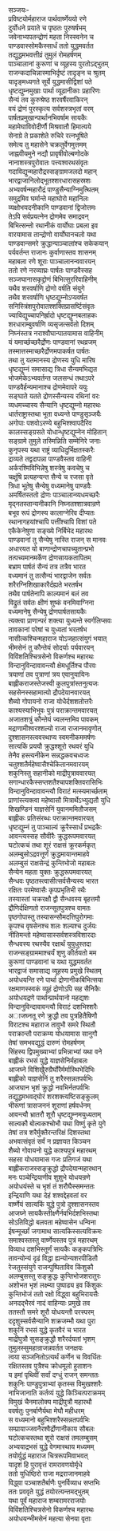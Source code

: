सञ्जयः-   
प्रविष्टयोर्महाराज पार्थवार्ष्णेययो रणे  
दुर्योधने प्रयाते च पृष्ठतः पुरुषर्षभम्  
जवेनाभ्यपतन्द्रोणं महता निस्स्वनेन च  
पाण्डवास्सोमकैस्सार्धं ततो युद्धमवर्तत  
तद्युद्धमभवत्तीव्रं तुमुलं रोमहर्षणम्  
पाञ्चालानां कुरूणां च व्यूहस्य पुरतोऽद्भुतम्  
राजन्कदाचिन्नास्माभिर्दृष्टं तादृङ्न च श्रुतम्  
यादृङ्मध्यगते सूर्ये युद्धमासीद्विशां पते  
धृष्टद्युम्नमुखाः पार्था व्यूढानीकाः प्रहारिणः  
सैन्यं तव कुरुश्रेष्ठ शरवर्षैरवाकिरन्  
वयं द्रोणं पुरस्कृत्य सर्वशस्त्रभृतां वरम्  
पार्षतप्रमुखान्पार्थानभिवर्षाम सायकैः  
महामेघाविवोदीर्णौ मिश्रवातौ हिमात्यये  
सेनाग्रे ते प्रकाशेते रुचिरे रत्नभूषिते  
समेत्य तु महासेने चक्रतुर्वेगमुत्तमम्  
जाह्नवीयमुने नद्यौ प्रावृषीवोल्बणोदके  
नानाशस्त्रपुरोवातः पत्त्यश्वरथसंवृतः  
गदाविद्युन्महारौद्रस्सङ्ग्रामजलदो महान्  
भारद्वाजानिलोद्भूतश्शरधारासहस्रशः  
अभ्यवर्षन्महारौद्रं पाण्डुसैन्याग्निमुत्थितम्  
समुद्रमिव घर्मान्ते महाघोरो महानिलः  
व्यक्षोभयदनीकानि पाण्डवानां द्विजोत्तमः  
तेऽपि सर्वप्रयत्नेन द्रोणमेव समाद्रवन्  
बिभित्सन्तो रथानीकं वार्योघाः प्रबला इव  
वारयामास तान्द्रोणो वार्योघानचलो यथा  
पाण्डवान्समरे क्रुद्धान्पाञ्चालांश्च सकेकयान्  
पर्यवर्तन्त राजानः कुर्वाणास्तव शासनम्  
महाबला रणे शूराः पाञ्चालानन्ववारयन्  
ततो रणे नरव्याघ्रः पार्षतः पाण्डवैस्सह  
सञ्जघानासकृद्द्रोणं बिभित्सुररिवाहिनीम्  
यथैव शरवर्षाणि द्रोणो वर्षति संयुगे  
तथैव शरवर्षाणि धृष्टद्युम्नोऽप्यवर्षत  
सनिस्त्रिंशपुरोवातश्शक्तिप्रासर्ष्टिसंवृतः  
ज्याविद्युच्चापनिर्ह्रादो धृष्टद्युम्नबलाहकः  
शरधाराम्बुवर्षाणि व्यसृजत्सर्वतो दिशम्  
निघ्नंस्तत्र नराश्वौघान्पातयामास वाहिनीम्  
यं यमार्च्छच्छरैर्द्रोणः पाण्डवानां रथव्रजम्  
तस्मात्तस्माच्छरैर्द्रोणमपाकर्षत पार्षतः  
तथा तु यतमानस्य द्रोणस्य युधि मारिष  
धृष्टद्युम्नं समासाद्य त्रिधा सैन्यमभिद्यत  
भोजमेकेऽभ्यवर्तन्त जलसन्धं तथाऽपरे  
पाण्डवैर्हन्यमानाश्च द्रोणमेवापरे ययुः  
सङ्घाते यतते द्रोणस्सैन्यस्य रथिनां वरः  
व्यधमच्चास्य सैन्यानि धृष्टद्युम्नो महारथः  
धार्तराष्ट्रास्तथा भूता वध्यन्ते पाण्डुसृञ्जयैः  
अगोपाः पशवोऽरण्ये बहुभिश्श्वापदैरिव  
कालस्सङ्ग्रसते योधान्धृष्टद्युम्नेन मोहितान्  
सङ्ग्रामे तुमुले तस्मिन्निति सम्मेनिरे जनाः  
कुनृपस्य यथा राष्ट्रं व्याधिदुर्भिक्षतस्करैः  
द्राव्यते तद्वदापन्ना पाण्डवैस्तव वाहिनी  
अर्करश्मिविभिन्नेषु शस्त्रेषु कवचेषु च  
चक्षूंषि प्रत्यहन्यन्त सैन्ये च रजसा वृते  
त्रिधा भूतेषु सैन्येषु वध्यमानेषु पाण्डवैः  
अमर्षितस्ततो द्रोणः पाञ्चालान्व्यधमच्छरैः  
मृद्नतस्तान्यनीकानि निघ्नतश्शात्रवान्रणे  
बभूव रूपं द्रोणस्य कालाग्नेरिव दीप्यतः  
रथानागहयांश्चापि पत्तींश्चापि विशां पते  
एकैकेनेषुणा सङ्ख्ये निर्बिभेद महारथः  
पाण्डवानां तु सैन्येषु नास्ति राजन् स मानवः  
अधारयत यो बाणान्द्रोणचापच्युतान्प्रभो  
तत्पच्यमानमर्केण द्रोणसायकतापितम्  
बभ्राम पार्षतं सैन्यं तत्र तत्रैव भारत  
वध्यमानं तु तत्सैन्यं भारद्वाजेन सर्वतः  
शरैरग्निशिखाकारैर्दह्यते भरतर्षभ  
तथैव पार्षतेनापि काल्यमानं बलं तव  
विद्रुतं सर्वतः क्षीणं शुष्कं वनमिवाग्निना  
वध्यमानेषु सैन्येषु द्रोणपार्षतसायकैः  
त्यक्त्वा प्राणान्परं शक्त्या युध्यन्ते स्वर्गलिप्सवः  
तावकानां परेषां च युध्यतां भरतर्षभ  
नासीत्कश्चिन्महाराज योऽजहात्संयुगं भयात्  
भीमसेनं तु कौन्तेयं सोदर्याः पर्यवारयन्  
विविंशतिश्चित्रसेनो विकर्णश्च महारथः  
विन्दानुविन्दावावन्त्यौ क्षेमधूर्तिश्च पौरवः  
त्रयाणां तव पुत्राणां त्रय एवानुयायिनः  
बाह्लीकराजस्तेजस्वी कुलपुत्रांस्तनुत्यजः  
सहसेनस्सहामात्यो द्रौपदेयानवारयत्  
शैब्यो गोपायनो राजा योधैर्दशशतोत्तरैः  
काश्यस्याभिभुवः पुत्रं पराक्रान्तमवारयत्  
अजातशत्रुं कौन्तेयं ज्वलन्तमिव पावकम्  
मद्राणामीश्वरश्शल्यो राजा राजानमावृणोत्  
दुश्शासनस्त्ववस्थाप्य स्वमनीकममर्षणः  
सात्यकिं प्रययौ क्रुद्धश्शूरो रथवरं युधि  
तेनैव हस्त्यनीकेन सन्नद्धकवचध्वजः  
चतुश्शतैर्महेष्वासैश्चेकितानमवारयम्  
शकुनिस्तु सहानीको माद्रीपुत्राववारयत्  
सगान्धारकैस्सप्तशतैश्चापशक्तिवरासिभिः  
विन्दानुविन्दावावन्त्यौ विराटं मत्स्यमार्च्छताम्  
प्राणांस्त्यक्त्वा महेष्वासौ मित्रार्थेऽभ्युद्यतौ युधि  
शिखण्डिनं याज्ञसेनिं युवानममितौजसम्  
बाह्लीकः प्रतिसंरब्धः पराक्रान्तमवारयत्  
धृष्टद्युम्नं तु पाञ्चाल्यं क्रूरैस्सार्धं प्रभद्रकैः  
आवन्त्यस्सह सौवीरैः क्रुद्धरूपमवारयत्  
घटोत्कचं तथा शूरं राक्षसं क्रूरकर्मकृत्  
अलम्बुसोऽद्रवत्तूर्णं क्रुद्धमायान्तमाहवे  
अलम्बुसं राक्षसेन्द्रं कुन्तिभोजो महाबलः  
सैन्येन महता युक्तः क्रुद्धरूपमवारयत्  
सैन्धवः पृष्ठतस्त्वासीत्सर्वसैन्यस्य भारत  
रक्षितः परमेष्वासैः कृपप्रभृतिभी रथैः  
तस्यास्तां चक्ररक्षौ द्वौ सैन्धवस्य बृहत्तमौ  
द्रौणिर्दक्षिणतो राजन्सूतपुत्रश्च वामतः  
पृष्ठगोपास्तु तस्यासन्सौमदत्तिपुरोगमाः  
कृपश्च वृषसेनश्च शलः शल्यश्च दुर्जयः  
नीतिमन्तो महेष्वासास्सर्वशस्त्रविशारदाः  
सैन्धवस्य रथस्यैव रक्षार्थं युयुधुस्तदा   
राजन्सङ्ग्राममाश्चर्यं शृणु कीर्तयतो मम  
कुरूणां पाण्डवानां च यथा युद्धमवर्तत  
भारद्वाजं समासाद्य व्यूहस्य प्रमुखे स्थितम्  
अयोधयन्ति रणे पार्था द्रोणानीकबिभित्सया  
रक्षमाणस्स्वकं व्यूहं द्रोणोऽपि सह सैनिकैः  
अयोधयद्रणे पार्थान्प्रार्थयानो महद्यशः  
विन्दानुविन्दावावन्त्यौ विराटं दशभिश्शरैः  
अाजघ्नतू रणे क्रुद्धौ तव पुत्रहितैषिणौ  
विराटश्च महाराज तावुभौ समरे स्थितौ  
पराक्रान्तौ पराक्रम्य योधयामास सानुगौ  
तेषां समभवद्युद्धं दारुणं रोमहर्षणम्  
सिंहस्य द्विपमुख्याभ्यां प्रभिन्नाभ्यां यथा वने  
बाह्लीकं रभसं युद्धे याज्ञसेनिर्महाबलः  
आजघ्ने विशिखैुरुग्रैर्घोरैर्मर्मास्थिभेदिभिः  
बाह्लीको याज्ञसेनिं तु शरैस्सन्नतपर्वभिः  
आजघान भृशं क्रुद्धो नवभिर्नतपर्वभिः  
तद्युद्धमभवद्घोरं शरशक्त्यष्टिसङ्कुलम्  
भीरूणां त्रासजननं शूराणां हर्षवर्धनम्  
आवन्त्यौ भ्रातरौ शूरौ धृष्टद्युम्नमयुध्यताम्  
साल्वकौ बोल्वकश्चोभौ यथा विष्णुं कृते युगे  
तेषां तत्र शरैर्मुक्तैरन्तरिक्षं दिशस्तथा  
अभवत्संवृतं सर्वं न प्रज्ञायत किञ्चन  
शैब्यो गोवायनो युद्धे काश्यपुत्रं महारथम्  
सहसा योधयामास गजः प्रतिगजं यथा  
बाह्लीकराजस्सङ्क्रुद्धो द्रौपदेयान्महारथान्  
मनः पञ्चेन्द्रियाणीव शुशुभे योधयन्रणे  
अयोधयंस्ते च भृशं तं शरौघैस्समन्ततः  
इन्द्रियाणि यथा देहं शश्वद्देहवतां वर  
वार्ष्णेयं सात्यकिं युद्धे पुत्रो दुश्शासनस्तव  
आजघ्ने सायकैस्तीक्ष्णैर्नवभिर्दशभिस्तथा  
सोऽतिविद्धो बलवता महेष्वासेन धन्विना  
ईषन्मूर्च्छां जगामाथ सात्यकिस्सत्यविक्रमः  
समाश्वस्तस्तु वार्ष्णेयस्तव पुत्रं महारथम्  
विव्याध दशभिस्तूर्णं सायकैः कङ्कपत्रिभिः  
तावन्योन्यं दृढं विद्धा ह्यन्योन्यशरपीडितौ  
रेजतुस्संयुगे राजन्पुष्पिताविव किंशुकौ  
अलम्बुसस्तु सङ्क्रुद्धः कुन्तिभोजशरातुरः  
अशोभत भृशं लक्ष्म्या पुष्पाढ्य इव किंशुकः  
कुन्तिभोजं ततो रक्षो विद्ध्वा बहुभिरायसैः  
अनदद्भैरवं नादं वाहिन्याः प्रमुखे तव  
ततस्तौ समरे शूरौ योधयन्तौ परस्परम्  
ददृशुस्सर्वसैन्यानि शक्रजम्भौ यथा पुरा  
शकुनिं रभसं युद्धे कृतवैरं च भारत  
माद्रीपुत्रौ सुसङ्क्रुद्धौ शरैरर्दयतां भृशम्  
तुमुलस्सुमहान्राजन्नवर्तत जनक्षयः  
त्वया सञ्जनितोऽत्यर्थं कर्णेन च विवर्धितः  
रक्षितस्तव पुत्रैश्च क्रोधमूलो हुताशनः  
य इमां पृथिवीं सर्वां दग्धुं राजन् समन्ततः  
शकुनिः पाण्डुपुत्राभ्यां कृतस्स विमुखश्शरैः  
नाभिजानाति कर्तव्यं युद्धे किञ्चित्पराक्रमम्  
विमुखं चैनमालोक्य माद्रीपुत्रौ महारथौ  
ववर्षतुः पुनर्बाणैर्यथा मेघौ महीधरम्  
स वध्यमानो बहुभिश्शरैस्सन्नतपर्वभिः  
सम्प्रायाज्जवनैरश्वैर्द्रोणानीकाय सौबलः  
घटोत्कचस्तथा शूरो राक्षसं तमलम्बुसम्  
अभ्ययाद्रभसं युद्धे वेगमास्थाय मध्यमम्  
तयोर्युद्धं महाराज चित्ररूपमिवाभवत्  
यादृशं हि पुरावृत्तं रामरावणयोर्मृधे  
ततो युधिष्ठिरो राजा मद्रराजानमाहवे  
विद्ध्वा पञ्चाशतैर्बाणैः पुनर्विव्याध सप्तभिः  
ततः प्रववृते युद्धं तयोरत्यन्तमद्भुतम्  
यथा पूर्वं महाराज शम्बरामरराजयोः  
विविंशतिश्चित्रसेनो विकर्णश्च महारथः  
अयोधयन्भीमसेनं महत्या सेनया वृताः   
